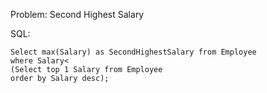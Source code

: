 Problem: Second Highest Salary

SQL:
```
Select max(Salary) as SecondHighestSalary from Employee
where Salary<
(Select top 1 Salary from Employee
order by Salary desc); 
```
